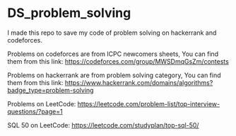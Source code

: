 # DS_problem_solving
I made this repo to save my code of problem solving on hackerrank and codeforces.

Problems on codeforces are from ICPC newcomers sheets, You can find them from this link:
https://codeforces.com/group/MWSDmqGsZm/contests 

Problems on hackerrank are from problem solving category, You can find them from this link:
https://www.hackerrank.com/domains/algorithms?badge_type=problem-solving

Problems on LeetCode:
https://leetcode.com/problem-list/top-interview-questions/?page=1

SQL 50 on LeetCode:
https://leetcode.com/studyplan/top-sql-50/
